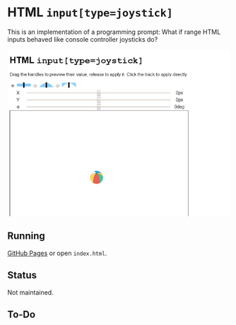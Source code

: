 # HTML `input[type=joystick]`

This is an implementation of a programming prompt: What if range HTML inputs
behaved like console controller joysticks do?

![](screenshot.png)

## Running

[GitHub Pages](https://tomashubelbauer.github.io/html-input-joystick) or open
`index.html`.

## Status

Not maintained.

## To-Do
